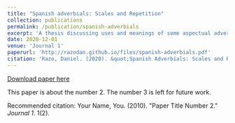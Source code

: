 ```yaml
---
title: "Spanish adverbials: Scales and Repetition"
collection: publications
permalink: /publication/spanish-adverbials
excerpt: 'A thesis discussing uses and meanings of some aspectual adverbials and repetitives in Spanish within the framework of minimalist syntax and propositional logic.'
date: 2020-12-01
venue: 'Journal 1'
paperurl: 'http://razodan.github.io/files/spanish-adverbials.pdf'
citation: 'Razo, Daniel. (2020). &quot;Spanish Adverbials: Scales and Repetition.&quot; Masters Thesis. University of Utah.'
---
```


<a href='http://razodan.github.io/files/spanish-adverbials.pdf'>Download paper here</a>

This paper is about the number 2. The number 3 is left for future work.

Recommended citation: Your Name, You. (2010). "Paper Title Number 2." <i>Journal 1</i>. 1(2).